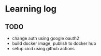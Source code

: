 # Learning log

## TODO

- change auth using google oauth2
- build docker image, publish to docker hub
- setup cicd using github actions
